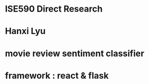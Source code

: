 # ISE590 Direct Research
# Hanxi Lyu
# movie review sentiment classifier
# framework : react & flask